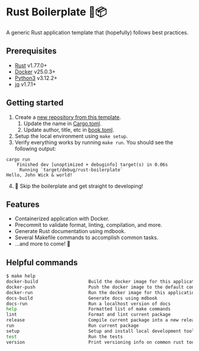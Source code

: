 # Rust Boilerplate 🦀📦
A generic Rust application template that (hopefully) follows best practices.

## Prerequisites
- [Rust](https://www.rust-lang.org/tools/install) v1.77.0+
- [Docker](https://docs.docker.com/engine/install/) v25.0.3+
- [Python3](https://www.python.org/downloads/) v3.12.2+
- [jq](https://jqlang.github.io/jq/download/) v1.7.1+

## Getting started
1. Create a [new repository from this template](https://docs.github.com/en/repositories/creating-and-managing-repositories/creating-a-repository-from-a-template#creating-a-repository-from-a-template).
    1. Update the name in [Cargo.toml](./Cargo.toml).
    2. Update author, title, etc in [book.toml](./docs/book.toml).
2. Setup the local environment using `make setup`.
3. Verify everything works by running `make run`. You should see the following output:
```
cargo run
    Finished dev [unoptimized + debuginfo] target(s) in 0.06s
     Running `target/debug/rust-boilerplate`
Hello, John Wick & world!
```
4. 🎉 Skip the boilerplate and get straight to developing!

## Features
- Containerized application with Docker.
- Precommit to validate format, linting, compilation, and more.
- Generate Rust documentation using mdbook.
- Several Makefile commands to accomplish common tasks.
- ...and more to come! 🤞

## Helpful commands
```bash
$ make help
docker-build                   Build the docker image for this application
docker-push                    Push the docker image to the default container registry
docker-run                     Run the docker image for this application
docs-build                     Generate docs using mdbook
docs-run                       Run a localhost version of docs
help                           Formatted list of make commands
lint                           Format and lint current package
release                        Compile current package into a new release
run                            Run current package
setup                          Setup and install local development tools (e.g. pre-commit, mdbook)
test                           Run the tests
version                        Print versioning info on common rust tools
```